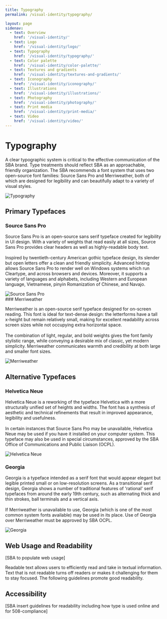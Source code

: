 ```yaml
---
title: Typography
permalink: /visual-identity/typography/

layout: page
sidenav:
  - text: Overview
    href: '/visual-identity/'
  - text: Logo
    href: '/visual-identity/logo/'
  - text: Typography
    href: '/visual-identity/typography/'
  - text: Color palette
    href: '/visual-identity/color-palette/'
  - text: Textures and gradients
    href: '/visual-identity/textures-and-gradients/'
  - text: Iconography
    href: '/visual-identity/iconography/'
  - text: Illustrations
    href: '/visual-identity/illustrations/'
  - text: Photography
    href: '/visual-identity/photography/'
  - text: Print media
    href: '/visual-identity/print-media/'
  - text: Video
    href: '/visual-identity/video/'
---
```


# Typography

<div class="usa-grid-full">  
  <div class="usa-width-two-thirds">
    <p>A clear typographic system is critical to the effective communication of the SBA brand. Type treatments should reflect SBA as an approachable, friendly organization. The SBA recommends a font system that uses two open-source font families: Source Sans Pro and Merriweather, both of which are designed for legibility and can beautifully adapt to a variety of visual styles.</p>
  </div>
  <div class="usa-width-one-third">
    <img src="{{ site.baseurl }}/assets/sba/img/pages/typography/typography.svg" alt="Typography" /> 
  </div>
</div>

## Primary Typefaces

<div class="usa-grid-full">  
  <div class="usa-width-two-thirds">
    <h3>Source Sans Pro</h3>
    <p>Source Sans Pro is an open-source sans serif typeface created for legibility in UI design. With a variety of weights that read easily at all sizes, Source Sans Pro provides clear headers as well as highly-readable body text.
    <br /> 
    <br /> 
    Inspired by twentieth-century American gothic typeface design, its slender but open letters offer a clean and friendly simplicity. Advanced hinting allows Source Sans Pro to render well on Windows systems which run Cleartype, and across browsers and devices. Moreover, it supports a variety of languages and alphabets, including Western and European language, Vietnamese, pinyin Romanization of Chinese, and Navajo.
    </p>
  </div>
  <div class="usa-width-one-third">
    <img src="{{ site.baseurl }}/assets/sba/img/pages/typography/primary-typefaces-source-sans-pro.svg" alt="Source Sans Pro" /> 
  </div>
</div>
### Merriweather
<div class="usa-grid-full">  
  <div class="usa-width-two-thirds">
    <p>
    Merriweather is an open-source serif typeface designed for on-screen reading. This font is ideal for text-dense design: the letterforms have a tall x-height but remain relatively small, making for excellent readability across screen sizes while not occupying extra horizontal space.
    <br /> 
    <br /> 
    The combination of light, regular, and bold weights gives the font family stylistic range, while conveying a desirable mix of classic, yet modern simplicity. Merriweather communicates warmth and credibility at both large and smaller font sizes.
    </p>
  </div>
  <div class="usa-width-one-third">
    <img src="{{ site.baseurl }}/assets/sba/img/pages/typography/primary-typefaces-merriweather.svg" alt="Merriweather" /> 
  </div>
</div>

## Alternative Typefaces

### Helvetica Neue
<div class="usa-grid-full">  
    <div class="usa-width-two-thirds">
        <p>
        Helvetica Neue is a reworking of the typeface Helvetica with a more structurally unified set of heights and widths. The font has a synthesis of aesthetic and technical refinements that result in improved appearance, legibility and usefulness.
        <br /> 
        <br /> 
        In certain instances that Source Sans Pro may be unavailable, Helvetica Neue may be used if you have it installed on your computer system. This typeface may also be used in special circumstances, approved by the SBA Office of Communications and Public Liaison (OCPL).
        </p>
    </div>
    <div class="usa-width-one-third">
        <img src="{{ site.baseurl }}/assets/sba/img/pages/typography/alternative-typefaces-helvetica-neue.svg" alt="Helvetica Neue" /> 
    </div>
</div>

### Georgia
<div class="usa-grid-full">  
    <div class="usa-width-two-thirds">
        <p>
        Georgia is a typeface intended as a serif font that would appear elegant but legible printed small or on low-resolution screens. As a transitional serif design, Georgia shows a number of traditional features of 'rational' serif typefaces from around the early 19th century, such as alternating thick and thin strokes, ball terminals and a vertical axis.
        <br /> 
        <br /> 
        If Merriweather is unavailable to use, Georgia (which is one of the most common system fonts available) may be used in its place. Use of Georgia over Merriweather must be approved by SBA OCPL.
        </p>
    </div>
    <div class="usa-width-one-third">
        <img src="{{ site.baseurl }}/assets/sba/img/pages/typography/alternative-typefaces-georgia.svg" alt="Georgia" /> 
    </div>
</div>

## Web Usage and Readability

[SBA to populate web usage]

Readable text allows users to efficiently read and take in textual information. Text that is not readable turns off readers or makes it challenging for them to stay focused. The following guidelines promote good readability.

## Accessibility

[SBA insert guidelines for readability including how type is used online and for 508-compliance]